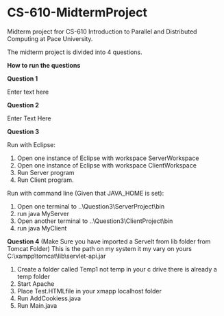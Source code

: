 # CS-610-MidtermProject
Midterm project fror CS-610 Introduction to Parallel and Distributed Computing at Pace University.
  
The midterm project is divided into 4 questions.

**How to run the questions**

**Question 1**

Enter text here

**Question 2**

Enter Text Here

**Question 3**

Run with Eclipse:
1. Open one instance of Eclipse with workspace ServerWorkspace
2. Open one instance of Eclipse with workspace ClientWorkspace
3. Run Server program
4. Run Client program.

Run with command line (Given that JAVA_HOME is set):

 1. Open one terminal to ..\Question3\ServerProject\bin	
 2. run java MyServer
 3. Open another terminal to ..\Question3\ClientProject\bin
 4. run java MyClient


**Question 4**
(Make Sure you have imported a Servelt from lib folder from Tomcat Folder)
   This is the path on my system it my vary on yours
   C:\xampp\tomcat\lib\servlet-api.jar
1. Create a folder called Temp1 not temp in your c drive there is already a temp folder 
2. Start Apache
3. Place Test.HTMLfile in your xmapp localhost folder
4. Run AddCookiess.java 
5. Run Main.java

